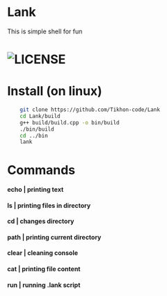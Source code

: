 # Lank
 This is simple shell for fun
# ![LICENSE](https://badgen.net/github/license/Tikhon-code/Lank/)

# Install (on linux)
```bash
    git clone https://github.com/Tikhon-code/Lank
    cd Lank/build
    g++ build/build.cpp -o bin/build
    ./bin/build
    cd ../bin
    lank
```

# Commands
#### echo  | printing text

#### ls    | printing files in directory

#### cd    | changes directory

#### path  | printing current directory

#### clear | cleaning console

#### cat   | printing file content

#### run   | running .lank script
